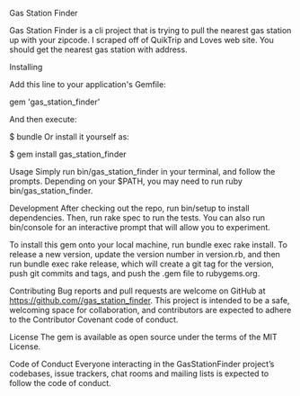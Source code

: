 Gas Station Finder

Gas Station Finder is a cli project that is trying to pull the nearest gas station up with your zipcode.  I scraped off of QuikTrip and Loves web site.  You should get the nearest gas station with address.

Installing

Add this line to your application's Gemfile:

gem 'gas_station_finder'

And then execute:

$ bundle
Or install it yourself as:

$ gem install gas_station_finder

Usage
Simply run bin/gas_station_finder in your terminal, and follow the prompts. Depending on your $PATH, you may need to run ruby bin/gas_station_finder.

Development
After checking out the repo, run bin/setup to install dependencies. Then, run rake spec to run the tests. You can also run bin/console for an interactive prompt that will allow you to experiment.

To install this gem onto your local machine, run bundle exec rake install. To release a new version, update the version number in version.rb, and then run bundle exec rake release, which will create a git tag for the version, push git commits and tags, and push the .gem file to rubygems.org.

Contributing
Bug reports and pull requests are welcome on GitHub at https://github.com//gas_station_finder. This project is intended to be a safe, welcoming space for collaboration, and contributors are expected to adhere to the Contributor Covenant code of conduct.

License
The gem is available as open source under the terms of the MIT License.

Code of Conduct
Everyone interacting in the GasStationFinder project’s codebases, issue trackers, chat rooms and mailing lists is expected to follow the code of conduct.